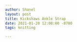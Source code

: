 ```yaml
---
author: Shanel
layout: post
title: Kickshaws Ankle Strap
date: 2021-01-20 12:00:00 -0700
tags: knitting

---
```

